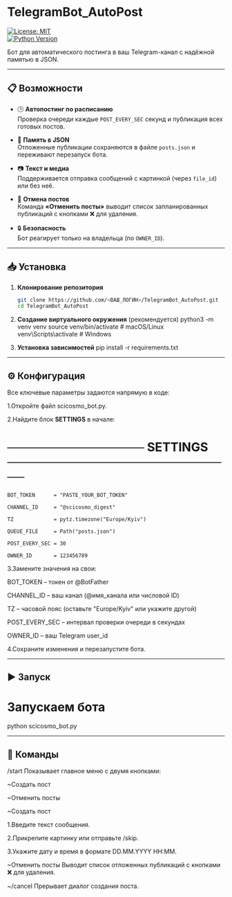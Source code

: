# TelegramBot_AutoPost

[![License: MIT](https://img.shields.io/badge/License-MIT-yellow.svg)](LICENSE)  
[![Python Version](https://img.shields.io/badge/Python-3.8%2B-blue.svg)]()

Бот для автоматического постинга в ваш Telegram-канал с надёжной памятью в JSON.

---

## 📋 Возможности

- 🕒 **Автопостинг по расписанию**  
  Проверка очереди каждые `POST_EVERY_SEC` секунд и публикация всех готовых постов.

- 💾 **Память в JSON**  
  Отложенные публикации сохраняются в файле `posts.json` и переживают перезапуск бота.

- 📷 **Текст и медиа**  
  Поддерживается отправка сообщений с картинкой (через `file_id`) или без неё.

- 🚫 **Отмена постов**  
  Команда **«Отменить посты»** выводит список запланированных публикаций с кнопками ❌ для удаления.

- 🔒 **Безопасность**  
  Бот реагирует только на владельца (по `OWNER_ID`).

---

## 📥 Установка

1. **Клонирование репозитория**  
   ```bash
   git clone https://github.com/<ВАШ_ЛОГИН>/TelegramBot_AutoPost.git
   cd TelegramBot_AutoPost

2. **Создание виртуального окружения** (рекомендуется)
   python3 -m venv venv
  source venv/bin/activate    # macOS/Linux
  venv\Scripts\activate       # Windows

3. **Установка зависимостей**
  pip install -r requirements.txt

---

## ⚙️ Конфигурация

Все ключевые параметры задаются напрямую в коде:

1.Откройте файл scicosmo_bot.py.

2.Найдите блок **SETTINGS** в начале:
# ──────────────── SETTINGS ───────────────────────────

    BOT_TOKEN      = "PASTE_YOUR_BOT_TOKEN"

    CHANNEL_ID     = "@scicosmo_digest"

    TZ             = pytz.timezone("Europe/Kyiv")

    QUEUE_FILE     = Path("posts.json")

    POST_EVERY_SEC = 30

    OWNER_ID       = 123456789

3.Замените значения на свои:

BOT_TOKEN – токен от @BotFather

CHANNEL_ID – ваш канал (@имя_канала или числовой ID)

TZ – часовой пояс (оставьте "Europe/Kyiv" или укажите другой)

POST_EVERY_SEC – интервал проверки очереди в секундах

OWNER_ID – ваш Telegram user_id

4.Сохраните изменения и перезапустите бота.

---

## ▶️ Запуск

# Запускаем бота
python scicosmo_bot.py

---

## 🤖 Команды

/start
Показывает главное меню с двумя кнопками:

~Создать пост

~Отменить посты

 ~Создать пост

1.Введите текст сообщения.

2.Прикрепите картинку или отправьте /skip.

3.Укажите дату и время в формате DD.MM.YYYY HH:MM.

~Отменить посты
Выводит список отложенных публикаций с кнопками ❌ для удаления.

~/cancel
Прерывает диалог создания поста.
